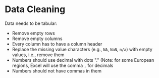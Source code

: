 # Data Cleaning

Data needs to be tabular: 

* Remove empty rows
* Remove empty columns
* Every column has to have a column header
* Replace the missing value characters (e.g., `NA`, `NaN`, `n/a`) with empty values, i.e., remove them
* Numbers should use decimal with dots "." (Note: for some European regions, Excel will use the comma `,` for decimals
* Numbers should not have commas in them
